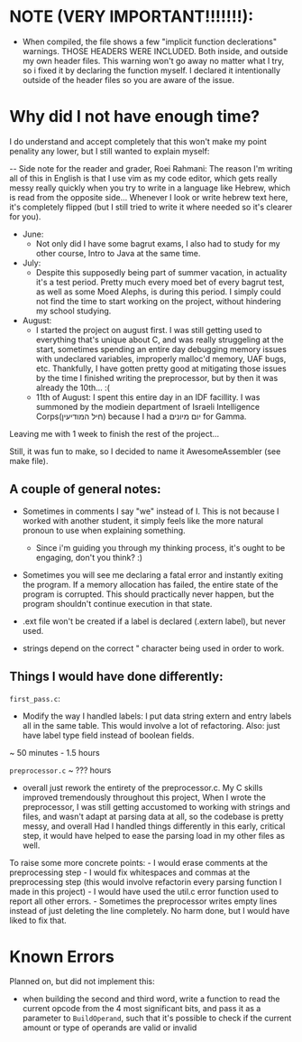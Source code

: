 # NOTE (VERY IMPORTANT!!!!!!!): 

- When compiled, the file shows a few "implicit function declerations" warnings. THOSE HEADERS WERE INCLUDED. Both inside, and outside my own header files. This warning won't go away no matter what I try, so i fixed it by declaring the function myself. I declared it intentionally outside of the header files so you are aware of the issue.


# Why did I not have enough time?

I do understand and accept completely that this won't make my point penality any lower, but I still wanted to explain myself: 

-- Side note for the reader and grader, Roei Rahmani: The reason I'm writing all of this in English is that I use vim as my code editor, which gets really messy really quickly when you try to write in a language like Hebrew, which is read from the opposite side... Whenever I look or write hebrew text here, it's completely flipped (but I still tried to write it where needed so it's clearer for you).


- June: 
    - Not only did I have some bagrut exams, I also had to study for my other course, Intro to Java at the same time. 
- July:
    - Despite this supposedly being part of summer vacation, in actuality it's a test period. Pretty much every moed bet of every bagrut test, as well as some Moed Alephs, is during this period. I simply could not find the time to start working on the project, without hindering my school studying.
- August:
    - I started the project on august first. I was still getting used to everything that's unique about C, and was really struggeling at the start, sometimes spending an entire day debugging memory issues with undeclared variables, improperly malloc'd memory, UAF bugs, etc. Thankfully, I have gotten pretty good at mitigating those issues by the time I finished writing the preprocessor, but by then it was already the 10th... :(
    - 11th of August: I spent this entire day in an IDF facillity. I was summoned by the modiein department of Israeli Intelligence Corps(חיל המודיעין) because I had a יום מיונים for Gamma.

Leaving me with 1 week to finish the rest of the project...

Still, it was fun to make, so I decided to name it AwesomeAssembler (see make file).






## A couple of general notes:
-   Sometimes in comments I say "we" instead of I. This is not because I worked with another student, it simply feels like the more natural pronoun to use when explaining something.
    - Since i'm guiding you through my thinking process,  it's ought to be engaging, don't you think? :)

- Sometimes you will see me declaring a fatal error and instantly exiting the program. If a memory allocation has failed, the entire state of the program is corrupted. This should practically never happen, but the program shouldn't continue execution in that state.

- .ext file won't be created if a label is declared (.extern label), but never used.

- strings depend on the correct " character being used in order to work.


## Things I would have done differently:


`first_pass.c`: 
- Modify the way I handled labels: I put data string extern and entry labels all in the same table.  This would involve a lot of refactoring. Also: just have label type field instead of boolean fields.

~ 50 minutes - 1.5 hours


`preprocessor.c` ~ ??? hours
- overall just rework the entirety of the preprocessor.c. My C skills improved tremendously throughout this project, When I wrote the preprocessor, I was still getting accustomed to working with strings and files, and wasn't adapt at parsing data at all, so the codebase is pretty messy, and overall Had I handled things differently in this early, critical step, it would have helped to ease the parsing load in my other files as well.

To raise some more concrete points:
    - I would erase comments at the preprocessing step
    - I would fix whitespaces and commas at the preprocessing step (this would involve refactorin every parsing function I made in this project)
    - I would have used the util.c error function used to report all other errors.
    - Sometimes the preprocessor writes empty lines instead of just deleting the line completely. No harm done, but I would have liked to fix that.


# Known Errors 

Planned on, but did not implement this: 
- when building the second and third word,  write a function to read the current opcode from the 4 most significant bits, and pass it as a parameter to `BuildOperand`, such that it's possible to check if the current amount or type of operands are valid or invalid
